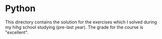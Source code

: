 # Python
This directory contains the solution for the exercises which I solved during my hihg school studying (pre-last year). The grade for the course is "excellent".
